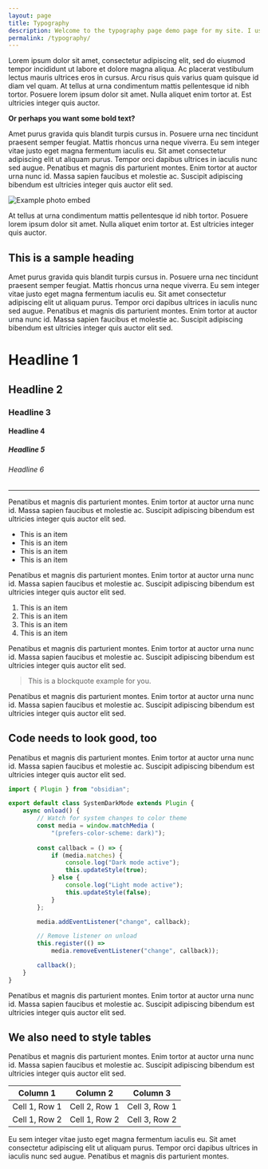 ```yaml
---
layout: page
title: Typography
description: Welcome to the typography page demo page for my site. I use this as a way to see how the different elements in the design work together.
permalink: /typography/
---
```


Lorem ipsum dolor sit amet, consectetur adipiscing elit, sed do eiusmod tempor incididunt ut labore et dolore magna aliqua. Ac placerat vestibulum lectus mauris ultrices eros in cursus. Arcu risus quis varius quam quisque id diam vel quam. At tellus at urna condimentum mattis pellentesque id nibh tortor. Posuere lorem ipsum dolor sit amet. Nulla aliquet enim tortor at. Est ultricies integer quis auctor.

**Or perhaps you want some bold text?**

Amet purus gravida quis blandit turpis cursus in. Posuere urna nec tincidunt praesent semper feugiat. Mattis rhoncus urna neque viverra. Eu sem integer vitae justo eget magna fermentum iaculis eu. Sit amet consectetur adipiscing elit ut aliquam purus. Tempor orci dapibus ultrices in iaculis nunc sed augue. Penatibus et magnis dis parturient montes. Enim tortor at auctor urna nunc id. Massa sapien faucibus et molestie ac. Suscipit adipiscing bibendum est ultricies integer quis auctor elit sed.

![Example photo embed](/assets/img/reeves-pheasent.jpg "Reeve's Pheasant")

At tellus at urna condimentum mattis pellentesque id nibh tortor. Posuere lorem ipsum dolor sit amet. Nulla aliquet enim tortor at. Est ultricies integer quis auctor.

## This is a sample heading

Amet purus gravida quis blandit turpis cursus in. Posuere urna nec tincidunt praesent semper feugiat. Mattis rhoncus urna neque viverra. Eu sem integer vitae justo eget magna fermentum iaculis eu. Sit amet consectetur adipiscing elit ut aliquam purus. Tempor orci dapibus ultrices in iaculis nunc sed augue. Penatibus et magnis dis parturient montes. Enim tortor at auctor urna nunc id. Massa sapien faucibus et molestie ac. Suscipit adipiscing bibendum est ultricies integer quis auctor elit sed.

# Headline 1

## Headline 2

### Headline 3

#### Headline 4

##### Headline 5

###### Headline 6

***

Penatibus et magnis dis parturient montes. Enim tortor at auctor urna nunc id. Massa sapien faucibus et molestie ac. Suscipit adipiscing bibendum est ultricies integer quis auctor elit sed.

* This is an item
* This is an item
* This is an item
* This is an item

Penatibus et magnis dis parturient montes. Enim tortor at auctor urna nunc id. Massa sapien faucibus et molestie ac. Suscipit adipiscing bibendum est ultricies integer quis auctor elit sed.

1. This is an item
1. This is an item
1. This is an item
1. This is an item

Penatibus et magnis dis parturient montes. Enim tortor at auctor urna nunc id. Massa sapien faucibus et molestie ac. Suscipit adipiscing bibendum est ultricies integer quis auctor elit sed.

> This is a blockquote example for you.

Penatibus et magnis dis parturient montes. Enim tortor at auctor urna nunc id. Massa sapien faucibus et molestie ac. Suscipit adipiscing bibendum est ultricies integer quis auctor elit sed.

## Code needs to look good, too

Penatibus et magnis dis parturient montes. Enim tortor at auctor urna nunc id. Massa sapien faucibus et molestie ac. Suscipit adipiscing bibendum est ultricies integer quis auctor elit sed.

```js
import { Plugin } from "obsidian";

export default class SystemDarkMode extends Plugin {
	async onload() {
		// Watch for system changes to color theme
		const media = window.matchMedia (
			"(prefers-color-scheme: dark)");
		
		const callback = () => {
			if (media.matches) {
				console.log("Dark mode active");
				this.updateStyle(true);
			} else {
				console.log("Light mode active");
				this.updateStyle(false);
			}
		};

		media.addEventListener("change", callback);

		// Remove listener on unload
		this.register(() =>
			media.removeEventListener("change", callback));

		callback();
	}
}
```
Penatibus et magnis dis parturient montes. Enim tortor at auctor urna nunc id. Massa sapien faucibus et molestie ac. Suscipit adipiscing bibendum est ultricies integer quis auctor elit sed.

## We also need to style tables

Penatibus et magnis dis parturient montes. Enim tortor at auctor urna nunc id. Massa sapien faucibus et molestie ac. Suscipit adipiscing bibendum est ultricies integer quis auctor elit sed.

| Column 1      | Column 2      | Column 3      |
| ------------- | ------------- | ------------- |
| Cell 1, Row 1 | Cell 2, Row 1 | Cell 3, Row 1 |
| Cell 1, Row 2 | Cell 1, Row 2 | Cell 3, Row 2 |

Eu sem integer vitae justo eget magna fermentum iaculis eu. Sit amet consectetur adipiscing elit ut aliquam purus. Tempor orci dapibus ultrices in iaculis nunc sed augue. Penatibus et magnis dis parturient montes. 